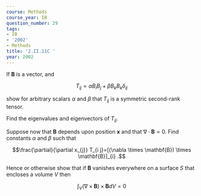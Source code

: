 ```yaml
---
course: Methods
course_year: IB
question_number: 29
tags:
- IB
- '2002'
- Methods
title: '2.II.11C '
year: 2002
---
```



If $\mathbf{B}$ is a vector, and

$$T_{i j}=\alpha B_{i} B_{j}+\beta B_{k} B_{k} \delta_{i j}$$

show for arbitrary scalars $\alpha$ and $\beta$ that $T_{i j}$ is a symmetric second-rank tensor.

Find the eigenvalues and eigenvectors of $T_{i j}$.

Suppose now that $\mathbf{B}$ depends upon position $\mathbf{x}$ and that $\nabla \cdot \mathbf{B}=0$. Find constants $\alpha$ and $\beta$ such that

$$\frac{\partial}{\partial x_{j}} T_{i j}=[(\nabla \times \mathbf{B}) \times \mathbf{B}]_{i} .$$

Hence or otherwise show that if $\mathbf{B}$ vanishes everywhere on a surface $S$ that encloses a volume $V$ then

$$\int_{V}(\nabla \times \mathbf{B}) \times \mathbf{B} d V=0$$